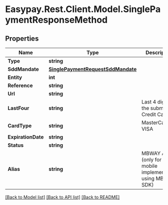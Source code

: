 # Easypay.Rest.Client.Model.SinglePaymentResponseMethod

## Properties

Name | Type | Description | Notes
------------ | ------------- | ------------- | -------------
**Type** | **string** |  | [optional] 
**SddMandate** | [**SinglePaymentRequestSddMandate**](SinglePaymentRequestSddMandate.md) |  | [optional] 
**Entity** | **int** |  | [optional] 
**Reference** | **string** |  | [optional] 
**Url** | **string** |  | [optional] 
**LastFour** | **string** | Last 4 digits of the  submitted Credit Card | [optional] 
**CardType** | **string** | MasterCard, VISA | [optional] 
**ExpirationDate** | **string** |  | [optional] 
**Status** | **string** |  | [optional] 
**Alias** | **string** | MBWAY Alias (only for mobile implementation using MBWAY SDK) | [optional] 

[[Back to Model list]](../README.md#documentation-for-models) [[Back to API list]](../README.md#documentation-for-api-endpoints) [[Back to README]](../README.md)

